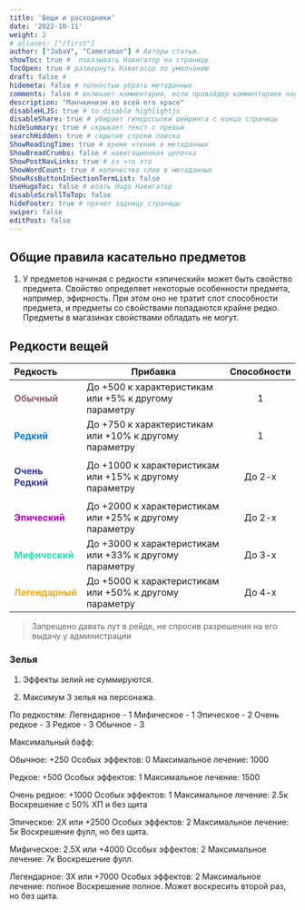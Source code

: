 ```yaml
---
title: 'Вещи и расходники'
date: '2022-10-11'
weight: 2
# aliases: ["/first"]
author: ["JabaV", "Cameraman"] # Авторы статьи.
showToc: true #  показывать Навигатор на страницу
TocOpen: true # развернуть Навигатор по умолчанию
draft: false #
hidemeta: false # полностью убрать метаданные
comments: false # включает комментарии, если провайдер комментариев настроен
description: "Манчкинизм во всей его красе"
disableHLJS: true # to disable highlightjs
disableShare: true # убирает гиперссылки шейринга с конца страницы
hideSummary: true # скрывает текст с превью
searchHidden: true # скрытие строки поиска
ShowReadingTime: true # время чтения в метаданных
ShowBreadCrumbs: false # навигационная цепочка
ShowPostNavLinks: true # хз что это
ShowWordCount: true # количество слов в метаданных
ShowRssButtonInSectionTermList: false
UseHugoToc: false # юзать Hugo Навигатор
disableScrollToTop: false
hideFooter: true # прячет задницу страницы
swiper: false
editPost: false
---
```

## Общие правила касательно предметов

1) У предметов начиная с редкости «эпический» может быть свойство предмета.
Свойство определяет некоторые особенности предмета, например, эфирность.
При этом оно не тратит слот способности предмета, и предметы со свойствами попадаются крайне редко.
Предметы в магазинах свойствами обладать не могут.

## Редкости вещей

| **Редкость**     |    **Прибавка**                                            | **Способности** |
|:------------------|---------------------------------------------------------|:-----------------:|
| <p style="color:#8d5d67;">**Обычный**</p>      | До +500 к характеристикам или +5% к другому параметру   |        1        |
| <p style="color:#097be4;">**Редкий**</p>       | До +750 к характеристикам или +10% к другому параметру  |        1        |
| <p style="color:#303bab;">**Очень Редкий**</p> | До +1000 к характеристикам или +15% к другому параметру |      До 2-х     |
| <p style="color:#b200bc;">**Эпический** </p>   | До +2000 к характеристикам или +25% к другому параметру |      До 2-х     |
| <p style="color:#1de9b6;">**Мифический**</p>   | До +3000 к характеристикам или +33% к другому параметру |      До 3-х     |
| <p style="color:orange;">**Легендарный**</p>  | До +5000 к характеристикам или +50% к другому параметру |      До 4-х     |

> Запрещено давать лут в рейде, не спросив разрешения на его выдачу у администрации

### Зелья

1. Эффекты зелий не суммируются.

2. Максимум 3 зелья на персонажа.

По редкостям:
Легендарное - 1
Мифическое - 1
Эпическое - 2
Очень редкое - 3
Редкое - 3
Обычное - 3

Максимальный бафф:

Обычное: +250
Особых эффектов: 0
Максимальное лечение: 1000

Редкое: +500 
Особых эффектов: 1
Максимальное лечение: 1500

Очень редкое: +1000
Особых эффектов: 1
Максимальное лечение: 2.5к
Воскрешение с 50% ХП и без щита

Эпическое: 2X или +2500
Особых эффектов: 2
Максимальное лечение: 5к
Воскрешение фулл, но без щита.

Мифическое: 2.5X или +4000
Особых эффектов: 2
Максимальное лечение: 7к
Воскрешение фулл.

Легендарное: 3X или +7000
Особых эффектов: 2
Максимальное лечение: полное
Воскрешение полное. Может воскресить второй раз, но без щита.